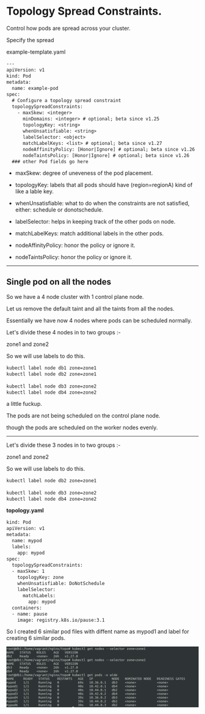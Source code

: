# Topology Spread Constraints.


Control how pods are spread across your cluster.

Specify the spread


example-template.yaml

```
---
apiVersion: v1
kind: Pod
metadata:
  name: example-pod
spec:
  # Configure a topology spread constraint
  topologySpreadConstraints:
    - maxSkew: <integer>
      minDomains: <integer> # optional; beta since v1.25
      topologyKey: <string>
      whenUnsatisfiable: <string>
      labelSelector: <object>
      matchLabelKeys: <list> # optional; beta since v1.27
      nodeAffinityPolicy: [Honor|Ignore] # optional; beta since v1.26
      nodeTaintsPolicy: [Honor|Ignore] # optional; beta since v1.26
  ### other Pod fields go here
```


- maxSkew: degree of uneveness of the pod placement.

- topologyKey: labels that all pods should have (region=regionA) kind of like a lable key. 

- whenUnsatisfiable: what to do when the constraints are not satisfied, either: schedule or donotschedule.

- labelSelector: helps in keeping track of the other pods on node.

- matchLabelKeys: match additional labels in the other pods.

- nodeAffinityPolicy: honor the policy or ignore it.

- nodeTaintsPolicy: honor the policy or ignore it.

---


**Single pod on all the nodes**
---

So we have a 4 node cluster with 1 control plane node.

Let us remove the default taint and all the taints from all the nodes.

Essentially we have now 4 nodes where pods can be scheduled normally.



Let's divide these 4 nodes in to two groups :-

zone1 and zone2

So we will use labels to do this.

```
kubectl label node db1 zone=zone1
kubectl label node db2 zone=zone1

kubectl label node db3 zone=zone2
kubectl label node db4 zone=zone2

```


a little fuckup.

The pods are not being scheduled on the control plane node.

though the pods are scheduled on the worker nodes evenly.




--- 


Let's divide these 3 nodes in to two groups :-

zone1 and zone2

So we will use labels to do this.

```
kubectl label node db2 zone=zone1

kubectl label node db3 zone=zone2
kubectl label node db4 zone=zone2
```


**topology.yaml**

```
kind: Pod
apiVersion: v1
metadata:
  name: mypod
  labels:
    app: mypod 
spec:
  topologySpreadConstraints:
  - maxSkew: 1
    topologyKey: zone
    whenUnsatisfiable: DoNotSchedule
    labelSelector:
      matchLabels:
        app: mypod
  containers:
  - name: pause
    image: registry.k8s.io/pause:3.1
```

So I created 6 similar pod files with diffent name as mypod1 and label for creating 6 similar pods.

![](../images/k8s-1.30/two-zone-3nodes.png)
